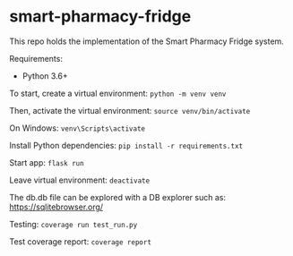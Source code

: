 # smart-pharmacy-fridge

This repo holds the implementation of the Smart Pharmacy Fridge system.

Requirements:
- Python 3.6+

To start, create a virtual environment:
`python -m venv venv`

Then, activate the virtual environment:
`source venv/bin/activate`

On Windows:
`venv\Scripts\activate`

Install Python dependencies:
`pip install -r requirements.txt`

Start app:
`flask run`

Leave virtual environment:
`deactivate`

The db.db file can be explored with a DB explorer such as: <https://sqlitebrowser.org/>

Testing:
`coverage run test_run.py`

Test coverage report:
`coverage report`